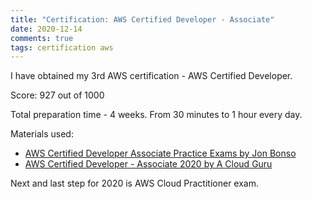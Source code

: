 ```yaml
---
title: "Certification: AWS Certified Developer - Associate"
date: 2020-12-14
comments: true
tags: certification aws
---
```


I have obtained my 3rd AWS certification - AWS Certified Developer.

Score: 927 out of 1000

Total preparation time - 4 weeks. From 30 minutes to 1 hour every day.

Materials used: 

- [AWS Certified Developer Associate Practice Exams by Jon Bonso](https://portal.tutorialsdojo.com/courses/aws-certified-developer-associate-practice-exams/)
- [AWS Certified Developer - Associate 2020 by A Cloud Guru](https://learn.acloud.guru/course/aws-certified-developer-associate/dashboard)

Next and last step for 2020 is AWS Cloud Practitioner exam.

<div data-iframe-width="150" data-iframe-height="270" data-share-badge-id="64519305-47e2-4dd8-9bf4-b2631879da66" data-share-badge-host="https://www.youracclaim.com"></div><script type="text/javascript" async src="//cdn.youracclaim.com/assets/utilities/embed.js"></script>
